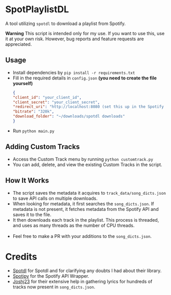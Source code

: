 # SpotPlaylistDL
A tool utilizing `spotdl` to download a playlist from Spotify.

**Warning**
This script is intended only for my use. If you want to use this, use it at your own risk.
However, bug reports and feature requests are appreciated.

## Usage
- Install dependencies by `pip install -r requirements.txt`
- Fill in the required details in `config.json` **(you need to create the file yourself)**
    ```json
    {
    "client_id": "your_client_id",
    "client_secret": "your_client_secret",
    "redirect_uri": "http://localhost:8080 (set this up in the Spotify developer portal)",
    "bitrate": "320k",
    "download_folder": "~/downloads/spotdl downloads"
    }
    ```
- Run `python main.py`

## Adding Custom Tracks
- Access the Custom Track menu by running `python customtrack.py`
- You can add, delete, and view the existing Custom Tracks in the script.

## How It Works
- The script saves the metadata it acquires to `track_data/song_dicts.json` to save API calls on multiple downloads.
- When looking for metadata, it first searches the `song_dicts.json`. 
If metadata is not present, it fetches metadata from the Spotify API and saves it to the file.
- It then downloads each track in the playlist. This process is threaded, and uses as many threads as the number of CPU threads.
<br><br>
- Feel free to make a PR with your additions to the `song_dicts.json`.

# Credits
- [Spotdl](https://github.com/spotDL/spotify-downloader/) for Spotdl and for clarifying any doubts I had about their library.
- [Spotipy](https://github.com/plamere/spotipy) for the Spotify API Wrapper.
- [Joshj23](https://github.com/Joshj23icy) for their extensive help in gathering lyrics 
for hundreds of tracks now present in `song_dicts.json`.